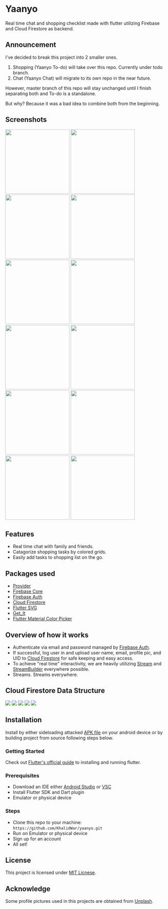 # Yaanyo
Real time chat and shopping checklist made with flutter utilizing Firebase and Cloud Firestore as backend.


## Announcement
I've decided to break this project into 2 smaller ones.
1) Shopping (Yaanyo To-do) will take over this repo. Currently under todo branch.
2) Chat (Yaanyo Chat) will migrate to its own repo in the near future.

However, master branch of this repo will stay unchanged until I finish separating both and To-do is a standalone.
 
But why? Because it was a bad idea to combine both from the beginning.


## Screenshots
<img src="readme_assets/sign_in.jpg" width="200"> <img src="readme_assets/chat_tab_empty.jpg" width="200"> <img src="readme_assets/start_new_chat.jpg" width="200"> <img src="readme_assets/chat_screen.jpg" width="200"> <img src="readme_assets/profile_tab.jpg" width="200">
<img src="readme_assets/chat_tab.jpg" width="200"> <img src="readme_assets/chat_screen_reply.jpg" width="200">
<img src="readme_assets/shopping_tab_empty.jpg" width="200"> <img src="readme_assets/create_new_grid.jpg" width="200"> <img src="readme_assets/shopping_tab_grids.jpg" width="200"> <img src="readme_assets/shopping_task_screen.jpg" width="200"> <img src="readme_assets/shopping_task_screen2.jpg" width="200">


## Features
- Real time chat with family and friends.
- Catagorize shopping tasks by colored grids.
- Easily add tasks to shopping list on the go.


## Packages used
- [Provider](https://pub.dev/packages/provider)
- [Firebase Core](https://pub.dev/packages/firebase_core)
- [Firebase Auth](https://pub.dev/packages/firebase_auth)
- [Cloud Firestore](https://pub.dev/packages/cloud_firestore)
- [Flutter SVG](https://pub.dev/packages/flutter_svg)
- [Get_It](https://pub.dev/packages/get_it)
- [Flutter Material Color Picker](https://pub.dev/packages/flutter_material_color_picker)


## Overview of how it works
- Authenticate via email and password managed by [Firebase Auth](https://pub.dev/packages/firebase_auth).
- If successful, log user in and upload user name, email, profile pic, and UID to [Cloud Firestore](https://pub.dev/packages/cloud_firestore) for safe keeping and easy access.
- To achieve "real time" interactivity, we are heavily utilizing [Stream](https://api.flutter.dev/flutter/dart-async/Stream-class.html) and [StreamBuilder](https://api.flutter.dev/flutter/widgets/StreamBuilder-class.html) everywhere possible.
- Streams. Streams everywhere.


## Cloud Firestore Data Structure
<img src="readme_assets/chatRooms.png"> <img src="readme_assets/chats.png"> <img src="readme_assets/shopping.png"> <img src="readme_assets/shoppingGrid.png"> <img src="readme_assets/shoppingTask.png">


## Installation
Install by either sideloading attacked [APK file](https://github.com/KhalidWar/yaanyo/releases) on your android device or by building project from source following steps below.

### Getting Started
Check out [Flutter's official guide](https://flutter.dev/docs/get-started/install) to installing and running flutter.

### Prerequisites
- Download an IDE either [Android Studio](https://developer.android.com/studio) or [VSC](https://code.visualstudio.com/)
- Install Flutter SDK and Dart plugin
- Emulator or physical device

### Steps
- Clone this repo to your machine: `https://github.com/KhalidWar/yaanyo.git`
- Run on Emulator or physical device
- Sign up for an account
- All set!

## License
This project is licensed under [MIT Licnese](https://github.com/KhalidWar/yaanyo/blob/master/LICENSE).

## Acknowledge
Some profile pictures used in this projects are obtained from [Unplash](https://unsplash.com/).
